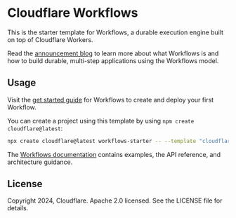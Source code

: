 # Cloudflare Workflows

This is the starter template for Workflows, a durable execution engine built on top of Cloudflare Workers.

Read the [announcement blog]() to learn more about what Workflows is and how to build durable, multi-step applications using the Workflows model.

## Usage

Visit the [get started guide](https://developers.cloudflare.com/workflows/get-started/guide/) for Workflows to create and deploy your first Workflow.

You can create a project using this template by using `npm create cloudflare@latest`: 

```sh
npx create cloudflare@latest workflows-starter -- --template "cloudflare:workflows-starter"
```

The [Workflows documentation](https://developers.cloudflare.com/workflows/) contains examples, the API reference, and architecture guidance.

## License

Copyright 2024, Cloudflare. Apache 2.0 licensed. See the LICENSE file for details.
